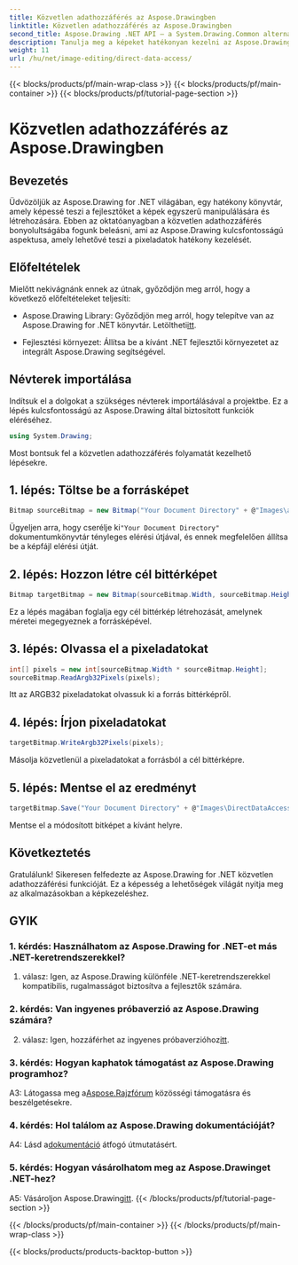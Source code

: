 ```yaml
---
title: Közvetlen adathozzáférés az Aspose.Drawingben
linktitle: Közvetlen adathozzáférés az Aspose.Drawingben
second_title: Aspose.Drawing .NET API – a System.Drawing.Common alternatívája
description: Tanulja meg a képeket hatékonyan kezelni az Aspose.Drawing for .NET segítségével. Merüljön el a közvetlen adathozzáférésben lépésenkénti útmutatónkkal.
weight: 11
url: /hu/net/image-editing/direct-data-access/
---
```


{{< blocks/products/pf/main-wrap-class >}}
{{< blocks/products/pf/main-container >}}
{{< blocks/products/pf/tutorial-page-section >}}

# Közvetlen adathozzáférés az Aspose.Drawingben

## Bevezetés

Üdvözöljük az Aspose.Drawing for .NET világában, egy hatékony könyvtár, amely képessé teszi a fejlesztőket a képek egyszerű manipulálására és létrehozására. Ebben az oktatóanyagban a közvetlen adathozzáférés bonyolultságába fogunk beleásni, ami az Aspose.Drawing kulcsfontosságú aspektusa, amely lehetővé teszi a pixeladatok hatékony kezelését.

## Előfeltételek

Mielőtt nekivágnánk ennek az útnak, győződjön meg arról, hogy a következő előfeltételeket teljesíti:

-  Aspose.Drawing Library: Győződjön meg arról, hogy telepítve van az Aspose.Drawing for .NET könyvtár. Letöltheti[itt](https://releases.aspose.com/drawing/net/).

- Fejlesztési környezet: Állítsa be a kívánt .NET fejlesztői környezetet az integrált Aspose.Drawing segítségével.

## Névterek importálása

Indítsuk el a dolgokat a szükséges névterek importálásával a projektbe. Ez a lépés kulcsfontosságú az Aspose.Drawing által biztosított funkciók eléréséhez.

```csharp
using System.Drawing;
```

Most bontsuk fel a közvetlen adathozzáférés folyamatát kezelhető lépésekre.

## 1. lépés: Töltse be a forrásképet

```csharp
Bitmap sourceBitmap = new Bitmap("Your Document Directory" + @"Images\aspose_logo.png");
```

 Ügyeljen arra, hogy cserélje ki`"Your Document Directory"` dokumentumkönyvtár tényleges elérési útjával, és ennek megfelelően állítsa be a képfájl elérési útját.

## 2. lépés: Hozzon létre cél bittérképet

```csharp
Bitmap targetBitmap = new Bitmap(sourceBitmap.Width, sourceBitmap.Height, System.Drawing.Imaging.PixelFormat.Format32bppPArgb);
```

Ez a lépés magában foglalja egy cél bittérkép létrehozását, amelynek méretei megegyeznek a forrásképével.

## 3. lépés: Olvassa el a pixeladatokat

```csharp
int[] pixels = new int[sourceBitmap.Width * sourceBitmap.Height];
sourceBitmap.ReadArgb32Pixels(pixels);
```

Itt az ARGB32 pixeladatokat olvassuk ki a forrás bittérképről.

## 4. lépés: Írjon pixeladatokat

```csharp
targetBitmap.WriteArgb32Pixels(pixels);
```

Másolja közvetlenül a pixeladatokat a forrásból a cél bittérképre.

## 5. lépés: Mentse el az eredményt

```csharp
targetBitmap.Save("Your Document Directory" + @"Images\DirectDataAccess_out.png");
```

Mentse el a módosított bitképet a kívánt helyre.

## Következtetés

Gratulálunk! Sikeresen felfedezte az Aspose.Drawing for .NET közvetlen adathozzáférési funkcióját. Ez a képesség a lehetőségek világát nyitja meg az alkalmazásokban a képkezeléshez.

## GYIK

### 1. kérdés: Használhatom az Aspose.Drawing for .NET-et más .NET-keretrendszerekkel?

1. válasz: Igen, az Aspose.Drawing különféle .NET-keretrendszerekkel kompatibilis, rugalmasságot biztosítva a fejlesztők számára.

### 2. kérdés: Van ingyenes próbaverzió az Aspose.Drawing számára?

 2. válasz: Igen, hozzáférhet az ingyenes próbaverzióhoz[itt](https://releases.aspose.com/).

### 3. kérdés: Hogyan kaphatok támogatást az Aspose.Drawing programhoz?

 A3: Látogassa meg a[Aspose.Rajzfórum](https://forum.aspose.com/c/diagram/17) közösségi támogatásra és beszélgetésekre.

### 4. kérdés: Hol találom az Aspose.Drawing dokumentációját?

A4: Lásd a[dokumentáció](https://reference.aspose.com/drawing/net/) átfogó útmutatásért.

### 5. kérdés: Hogyan vásárolhatom meg az Aspose.Drawinget .NET-hez?

 A5: Vásároljon Aspose.Drawing[itt](https://purchase.aspose.com/buy).
{{< /blocks/products/pf/tutorial-page-section >}}

{{< /blocks/products/pf/main-container >}}
{{< /blocks/products/pf/main-wrap-class >}}

{{< blocks/products/products-backtop-button >}}
